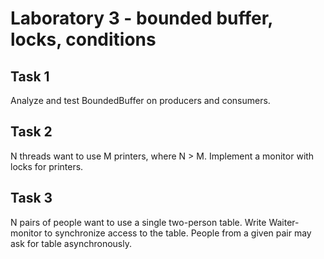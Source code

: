 # Laboratory 3 - bounded buffer, locks, conditions  

## Task 1
Analyze and test BoundedBuffer on producers and consumers.

## Task 2
N threads want to use M printers, where N > M. Implement a monitor with locks for printers.

## Task 3
N pairs of people want to use a single two-person table. Write Waiter-monitor to synchronize 
access to the table. People from a given pair may ask for table asynchronously.